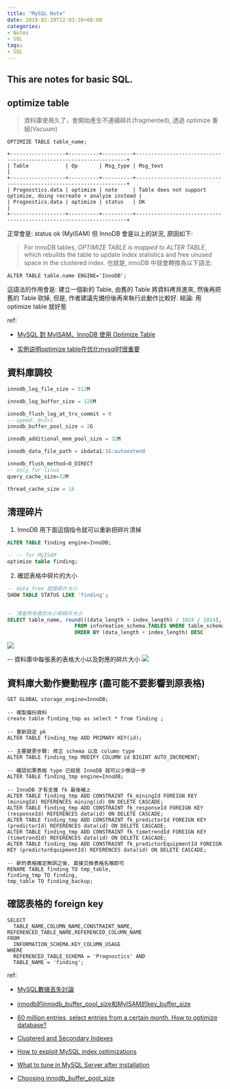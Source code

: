 ```yaml
---
title: "MySQL Note"
date: 2019-02-20T22:03:28+08:00
categories:
- Notes
- SQL
tags:
- SQL
---
```


## This are notes for basic SQL. 

<!--more-->


## optimize table
> 資料庫使用久了，會開始產生不連續碎片(fragmented), 透過 optimize 重組(Vacuum)

```sql=
OPTIMIZE TABLE table_name;
```
```
+------------------+----------+----------+-------------------------------------------------------------------+
| Table            | Op       | Msg_type | Msg_text                                                          |
+------------------+----------+----------+-------------------------------------------------------------------+
| Prognostics.data | optimize | note     | Table does not support optimize, doing recreate + analyze instead |
| Prognostics.data | optimize | status   | OK                                                                |
+------------------+----------+----------+-------------------------------------------------------------------+
```
正常會是: status ok (MyISAM)
但 InnoDB 會是以上的狀況, 原因如下:

> For InnoDB tables, *OPTIMIZE TABLE is mapped to ALTER TABLE*, which rebuilds the table to update index statistics and free unused space in the clustered index.
也就是, innoDB 中就會轉換為以下語法:
```
ALTER TABLE table.name ENGINE='InnoDB';
```
這語法的作用會是: 建立一個新的 Table, 由舊的 Table 將資料拷貝進來, 然後再把舊的 Table 砍掉, 但是, 作者建議先備份後再來執行此動作比較好.
結論: 用 optimize table 就好惹

ref:

 - [MySQL 對 MyISAM、InnoDB 使用 Optimize Table](https://blog.longwin.com.tw/2012/03/mysql-myisam-innodb-optimize-2012/)

 - [实例说明optimize table在优化mysql时很重要](http://blog.51yip.com/mysql/1222.html)


## 資料庫調校

```sql
innodb_log_file_size = 512M

innodb_log_buffer_size = 128M

innodb_flush_log_at_trx_commit = 0
-- speed: 0>2>1
innodb_buffer_pool_size = 2G

innodb_additional_mem_pool_size = 32M

innodb_data_file_path = ibdata1:1G:autoextend

innodb_flush_method=O_DIRECT
-- only for linux
query_cache_size=32M

thread_cache_size = 16
```

## 清理碎片

1. InnoDB 用下面這個指令就可以重新把碎片清掉
```sql
ALTER TABLE finding engine=InnoDB;

-- -- for MyISAM
optimize table finding; 
```
2. 確認表格中碎片的大小
```sql
-- data_free 就是碎片大小
SHOW TABLE STATUS LIKE 'finding';


-- 清查所有表的大小和碎片大小
SELECT table_name, round(((data_length + index_length) / 1024 / 1024), 2) as table_size, round(((data_free) / 1024 / 1024), 2) as fragmentation_size
                      FROM information_schema.TABLES WHERE table_schema="Prognostics" 
                      ORDER BY (data_length + index_length) DESC

```
![](https://i.imgur.com/SEhEaeC.png)

-- 資料庫中每張表的表格大小以及對應的碎片大小
![](https://i.imgur.com/H00GwfG.png)


## 資料庫大動作變動程序 (盡可能不要影響到原表格)

```sql=
SET GLOBAL storage_engine=InnoDB;

-- 複製備份資料
create table finding_tmp as select * from finding ;

-- 重新設定 pk
ALTER TABLE finding_tmp ADD PRIMARY KEY(id);

-- 主要變更步驟: 修正 schema 以及 column type
ALTER TABLE finding_tmp MODIFY COLUMN id BIGINT AUTO_INCREMENT;

-- 確認如果表格 type 已經是 InnoDB 就可以少做這一步
ALTER TABLE finding_tmp engine=InnoDB;

-- InnoDB 才有支援 fk 最後補上
ALTER TABLE finding_tmp ADD CONSTRAINT fk_miningId FOREIGN KEY (miningId) REFERENCES mining(id) ON DELETE CASCADE;
ALTER TABLE finding_tmp ADD CONSTRAINT fk_responseId FOREIGN KEY (responseId) REFERENCES data(id) ON DELETE CASCADE;
ALTER TABLE finding_tmp ADD CONSTRAINT fk_predictorId FOREIGN KEY (predictorId) REFERENCES data(id) ON DELETE CASCADE;
ALTER TABLE finding_tmp ADD CONSTRAINT fk_timetrendId FOREIGN KEY (timetrendId) REFERENCES data(id) ON DELETE CASCADE;
ALTER TABLE finding_tmp ADD CONSTRAINT fk_predictorEquipmentId FOREIGN KEY (predictorEquipmentId) REFERENCES data(id) ON DELETE CASCADE;

-- 新的表格確定無誤之後, 直接交換表格名稱即可
RENAME TABLE finding TO tmp_table,
finding_tmp TO finding,
tmp_table TO finding_backup;
```

## 確認表格的 foreign key

```sql=
SELECT 
  TABLE_NAME,COLUMN_NAME,CONSTRAINT_NAME, REFERENCED_TABLE_NAME,REFERENCED_COLUMN_NAME
FROM
  INFORMATION_SCHEMA.KEY_COLUMN_USAGE
WHERE
  REFERENCED_TABLE_SCHEMA = 'Prognostics' AND
  TABLE_NAME = 'finding';
```

ref:

 - [MySQL數據丟失討論](https://read01.com/zh-tw/jjjzjE.html#.WiZ_h0j0BhE)

 - [innodb的innodb_buffer_pool_size和MyISAM的key_buffer_size](http://www.cnblogs.com/zsmynl/p/3602922.html)

 - [60 million entries, select entries from a certain month. How to optimize database?](https://stackoverflow.com/questions/5451190/60-million-entries-select-entries-from-a-certain-month-how-to-optimize-databas/5451389#5451389)

 - [Clustered and Secondary Indexes](https://dev.mysql.com/doc/refman/8.0/en/innodb-index-types.html)

 - [How to exploit MySQL index optimizations](https://www.xaprb.com/blog/2006/07/04/how-to-exploit-mysql-index-optimizations/)

 - [What to tune in MySQL Server after installation](https://www.percona.com/blog/2006/09/29/what-to-tune-in-mysql-server-after-installation/)

 - [Choosing innodb_buffer_pool_size](https://www.percona.com/blog/2007/11/03/choosing-innodb_buffer_pool_size/)
